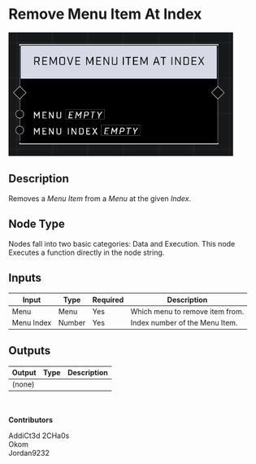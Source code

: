 # Remove Menu Item At Index
![](../../../.gitbook/assets/remove-menu-item-at-index.png)
## Description
Removes a _Menu Item_ from a _Menu_ at the given _Index_.  

## Node Type
Nodes fall into two basic categories: Data and Execution. This node Executes a function directly in the node string.

## Inputs
| Input | Type | Required | Description |
|------------------|------------------|----------|--------------------------------------------------------------|
| Menu | Menu | Yes | Which menu to remove item from. |
| Menu Index | Number | Yes | Index number of the Menu Item. |

## Outputs
| Output | Type | Description |
|------------------|------------------|--------------------------------------------------------------|
| (none) | | |

\
\
**Contributors**

AddiCt3d 2CHa0s \
Okom \
Jordan9232